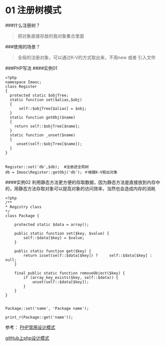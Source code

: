 # 01 注册树模式

###什么注册树？

>    把对象直接存放的我对象集合里面

###使用的场景？
 
>   全局的注册对象，可以通过K-V的方式取出来，不用new 或者 引入文件


###PHP写法
####实例01
```
<?php
namespace Imooc;
class Register
{
  protected static $objTree;
  static function set($alias,$obj)
  {
      self::$objTree[$alias] = $obj;
  }
  static function getObj($name)
  {
    return self::$objTree[$name];
  }
  static function _unset($name)
  {
     unset(self::$objTree[$name]);
  }
}


Register::set('db',$db);  #注册进全局树
db = Imooc\Register::getObj('db'); ＃根据K-V取出对象
```

####实例02
利用静态方法更方便的存取数据，因为静态方法是直接放到内存中的，用静态方法存取对象可以提高对象的访问效率，当然也会造成内存的消耗
```
<?php
/**
* Registry class
*/
class Package {
 
    protected static $data = array();
 
    public static function set($key, $value) {
        self::$data[$key] = $value;
    }
 
    public static function get($key) {
        return isset(self::$data[$key]) ?     self::$data[$key] : null;
    }
 
    final public static function removeObject($key) {
        if (array_key_exists($key, self::$data)) {
            unset(self::$data[$key]);
        }
    }
}
 
 
Package::set('name', 'Package name');
 
print_r(Package::get('name'));
```

参考：
[PHP常用设计模式](http://www.admin10000.com/document/7115.html)

[gitHub上php设计模式](https://github.com/domnikl/DesignPatternsPHP)



